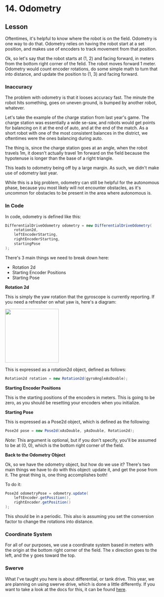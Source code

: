 # 14. Odometry

## Lesson

Oftentimes, it's helpful to know where the robot is on the field. Odometry is one way to do that. Odometry relies on having the robot start at a set position, and makes use of encoders to track movement from that position. 

Ok, so let's say that the robot starts at (1, 2) and facing forward, in meters from the bottom right corner of the felid. The robot moves forward 1 meter. Odometry would count encoder rotations, do some simple math to turn that into distance, and update the position to (1, 3) and facing forward. 

### Inaccuracy

The problem with odometry is that it looses accuracy fast. The minute the robot hits something, goes on uneven ground, is bumped by another robot, whatever. 

Let's take the example of the charge station from last year's game. The charge station was essentially a wide se-saw, and robots would get points for balancing on it at the end of auto, and at the end of the match. As a short robot with one of the most consistent balances in the district, we oftentimes were the ones balancing during auto. 

The thing is, since the charge station goes at an angle, when the robot travels 1m, it doesn't actually travel 1m forward on the field because the hypotenuse is longer than the base of a right triangle. 

This leads to odometry being off by a large margin. As such, we didn't make use of odometry last year. 

While this is a big problem, odometry can still be helpful for the autonomous phase, because you most likely will not encounter obstacles, as it's uncommon for obstacles to be present in the area where autonomous is. 

### In Code

In code, odometry is defined like this:
```java
DifferentialDriveOdometry odometry = new DifferentialDriveOdometry(
    rotation2d,
    leftEncoderStarting,
    rightEncoderStarting,
    startingPose
);
```
There's 3 main things we need to break down here:
- Rotation 2d
- Starting Encoder Positions
- Starting Pose

**Rotation 2d**

This is simply the yaw rotation that the gyroscope is currently reporting. If you need a refresher on what yaw is, here's a diagram: 

<img src="https://encrypted-tbn0.gstatic.com/images?q=tbn:ANd9GcRHRw7O9wdp_pFfY-2tVcWOFlnW5wcUXgnAbq9C6QwGsosnqZU6t5eLlQukgFNDCLAQ32I:https://upload.wikimedia.org/wikipedia/commons/f/fa/6DOF_en.jpg&usqp=CAU" height="175">

This is expressed as a rotation2d object, defined as follows:
```java
Rotation2d rotation = new Rotation2d(gyroAngleAsDouble);
```

**Starting Encoder Positions**

This is the starting positions of the encoders in meters. This is going to be zero, as you should be resetting your encoders when you initialize. 

**Starting Pose**

This is expressed as a Pose2d object, which is defined as the following:
```java
Pose2d pose = new Pose2d(xAsDouble, yAsDouble, Rotation2d);
```

*Note:* This argument is optional, but if you don't specify, you'll be assumed to be at (0, 0), which is the bottom right corner of the field. 

**Back to the Odometry Object**

Ok, so we have the odometry object, but how do we use it? There's two main things we have to do with this object: update it, and get the pose from it. The great thing is, one thing accomplishes both!

To do it:
```java
Pose2d odometryPose = odometry.update(
    leftEncoder.getPosition(),
    rightEncoder.getPosition()
);
```
This should be in a periodic. This also is assuming you set the conversion factor to change the rotations into distance. 

### Coordinate System

For all of our purposes, we use a coordinate system based in meters with the origin at the bottom right corner of the field. The x direction goes to the left, and the y goes toward the top.

### Swerve

What I've taught you here is about differential, or tank drive. This year, we are planning on using swerve drive, which is done a little differently. If you want to take a look at the docs for this, it can be found [here](https://docs.wpilib.org/en/stable/docs/software/kinematics-and-odometry/swerve-drive-odometry.html).